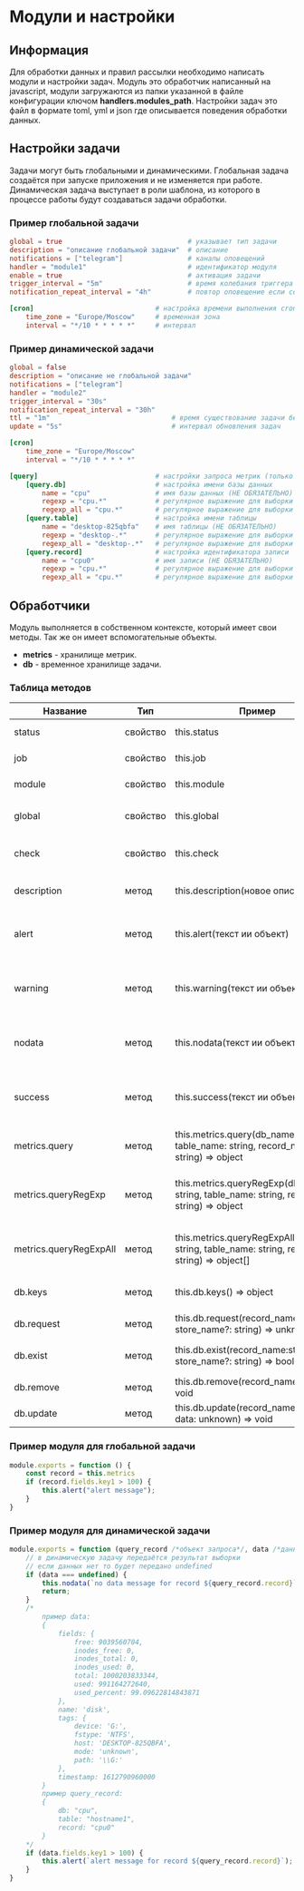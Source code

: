 # Модули и настройки

## Информация

Для обработки данных и правил рассылки необходимо написать модули и настройки задач. Модуль это обработчик написанный на javascript, модули загружаются из папки указанной в файле конфигурации ключом **handlers.modules_path**. Настройки задач это файл в формате toml, yml и json где описывается поведения обработки данных.

## Настройки задачи

Задачи могут быть глобальными и динамическими. Глобальная задача создаётся при запуске приложения и не изменяется при работе. Динамическая задача выступает в роли шаблона, из которого в процессе работы будут создаваться задачи обработки.

### Пример глобальной задачи

```toml
global = true                               # указывает тип задачи
description = "описание глобальной задачи"  # описание
notifications = ["telegram"]                # каналы оповещений
handler = "module1"                         # идентификатор модуля
enable = true                               # активация задачи
trigger_interval = "5m"                     # время колебания триггера
notification_repeat_interval = "4h"         # повтор оповещение если состояние задачи не success

[cron]                              # настройка времени выполнения cron
    time_zone = "Europe/Moscow"     # временная зона
    interval = "*/10 * * * * *"     # интервал

```

### Пример динамической задачи

```toml
global = false
description = "описание не глобальной задачи"
notifications = ["telegram"]
handler = "module2"
trigger_interval = "30s"
notification_repeat_interval = "30h"
ttl = "1m"                              # время существование задачи без данных
update = "5s"                           # интервал обновления задач

[cron]
    time_zone = "Europe/Moscow"
    interval = "*/10 * * * * *"

[query]                             # настройки запроса метрик (только для динамической задачи)
    [query.db]                      # настройка имени базы данных
        name = "cpu"                # имя базы данных (НЕ ОБЯЗАТЕЛЬНО)
        regexp = "cpu.*"            # регулярное выражение для выборки первой базы данных (НЕ ОБЯЗАТЕЛЬНО)
        regexp_all = "cpu.*"        # регулярное выражение для выборки всех баз данных (НЕ ОБЯЗАТЕЛЬНО)
    [query.table]                   # настройка имени таблицы
        name = "desktop-825qbfa"    # имя таблицы (НЕ ОБЯЗАТЕЛЬНО)
        regexp = "desktop-.*"       # регулярное выражение для выборки первой таблицы (НЕ ОБЯЗАТЕЛЬНО)
        regexp_all = "desktop-.*"   # регулярное выражение для выборки всех таблиц (НЕ ОБЯЗАТЕЛЬНО)
    [query.record]                  # настройка идентификатора записи
        name = "cpu0"               # имя записи (НЕ ОБЯЗАТЕЛЬНО)
        regexp = "cpu.*"            # регулярное выражение для выборки первой записи (НЕ ОБЯЗАТЕЛЬНО)
        regexp_all = "cpu.*"        # регулярное выражение для выборки всех запись (НЕ ОБЯЗАТЕЛЬНО)
```

## Обработчики

Модуль выполняется в собственном контексте, который имеет свои методы. Так же он имеет вспомогательные объекты.

- **metrics** - хранилище метрик.
- **db** - временное хранилище задачи.

### Таблица методов

| Название | Тип | Пример | Описание |
| ----- | ----- | ----- | ----- |
| status | свойство | this.status | текущий статус задачи |
| job | свойство | this.job | идентификатор задачи |
| module | свойство | this.module | идентификатор модуля |
| global | свойство | this.global | флаг типа задачи (true или false) |
| check | свойство | this.check | флаг проверки задачи (true или false) |
| description | метод | this.description(новое описание) | задать новое описание задачи |
| alert | метод | this.alert(текст ии объект) | активировать триггер **alert** и отослать сообщение |
| warning | метод | this.warning(текст ии объект) | активировать триггер **warning** и отослать сообщение |
| nodata | метод | this.nodata(текст ии объект) | активировать триггер **nodata** и отослать сообщение |
| success | метод | this.success(текст ии объект) | активировать триггер **success** и отослать сообщение |
| metrics.query | метод | this.metrics.query(db_name: string, table_name: string, record_name: string) => object | получить запись |
| metrics.queryRegExp | метод | this.metrics.queryRegExp(db_name: string, table_name: string, regexp: string) => object | получить первую запись по регулярному выражению |
| metrics.queryRegExpAll | метод | this.metrics.queryRegExpAll(db_name: string, table_name: string, regexp: string) => object[] | получить все записи по регулярному выражению |
| db.keys | метод | this.db.keys() => object | получить список записей |
| db.request | метод | this.db.request(record_name:string, store_name?: string) => unknown | получить запись |
| db.exist | метод | this.db.exist(record_name:string, store_name?: string) => boolean | проверить запись на существование |
| db.remove | метод | this.db.remove(record_name:string) => void | удалить запись |
| db.update | метод | this.db.update(record_name:string, data: unknown) => void | обновить/создать запись |

### Пример модуля для глобальной задачи

```js
module.exports = function () {
    const record = this.metrics
    if (record.fields.key1 > 100) {
        this.alert("alert message");
    }
}
```

### Пример модуля для динамической задачи

```js
module.exports = function (query_record /*объект запроса*/, data /*данные записи*/) { 
    // в динамическую задачу передаётся результат выборки
    // если данных нет то будет передано undefined
    if (data === undefined) {
        this.nodata(`no data message for record ${query_record.record}`);
        return;
    }
    /*
        пример data:
        {
            fields: {
                free: 9039560704,
                inodes_free: 0,
                inodes_total: 0,
                inodes_used: 0,
                total: 1000203833344,
                used: 991164272640,
                used_percent: 99.09622814843871
            },
            name: 'disk',
            tags: {
                device: 'G:',
                fstype: 'NTFS',
                host: 'DESKTOP-825QBFA',
                mode: 'unknown',
                path: '\\G:'
            },
            timestamp: 1612790960000
        }
        пример query_record:
        {
            db: "cpu",
            table: "hostname1",
            record: "cpu0"
        }
    */
    if (data.fields.key1 > 100) {
        this.alert(`alert message for record ${query_record.record}`);
    }
}
```
